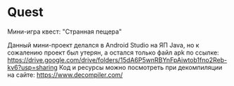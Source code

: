 # Quest
Мини-игра квест: "Странная пещера"

Данный мини-проект делался в Android Studio на ЯП Java, но к сожалению проект был утерян, а остался только файл apk по ссылке: https://drive.google.com/drive/folders/15dA6P5wnRBYnFpAiwtob1fno2Reb-kv6?usp=sharing
Код и ресурсы можно посмотреть при декомпиляции на сайте: https://www.decompiler.com/
